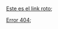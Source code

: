[Este es el link roto](https://www.flaticonddd.es/);

[Error 404](https://nodejs.org/es/123456789);
